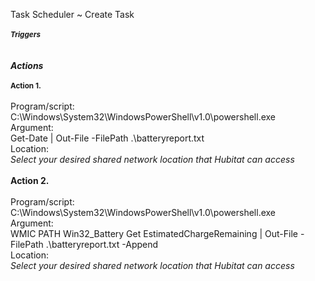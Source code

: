 Task Scheduler ~  Create Task
<br>
<br><strong><i><small>Triggers</small></i></strong>
<br>
<br>
<br><strong><i>Actions</i></strong>
<br>
<br><strong><small>Action 1.</small></strong> 
<br>
<br>Program/script:
<br>        C:\Windows\System32\WindowsPowerShell\v1.0\powershell.exe
<br>Argument:
<br>        Get-Date | Out-File -FilePath .\batteryreport.txt
<br>Location:
<br>        *Select your desired shared network location that Hubitat can access*
<br>
<br><strong>Action 2. </strong>
<br>
<br>Program/script:
<br>        C:\Windows\System32\WindowsPowerShell\v1.0\powershell.exe
<br>Argument:
<br>        WMIC PATH Win32_Battery Get EstimatedChargeRemaining | Out-File -FilePath .\batteryreport.txt -Append
<br>Location:
<br>        *Select your desired shared network location that Hubitat can access*
